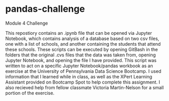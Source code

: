 # pandas-challenge
Module 4 Challenge


This repostiory contains an .ipynb file that can be opened via Jupyter Notebook, which contains analysis of a database based on two csv files, one with a list of schools, and another containing the students that attend these schools. These scripts can be executed by opening GitBash in the folders that the original .cvs files that the data was taken from, opening Jupyter Notebook, and opening the file I have provided. This script was written to act on a specific Jupyter Notebook/pandas workbook as an exercise at the University of Pennsylvania Data Science Bootcamp. I used information that I learned while in class, as well as the XPert Learning Assistant provided on Bootcamp Spot to help complete this assignment. I also recieved help from fellow classmate Victoria Martin-Nelson for a small portion of the exercise.
